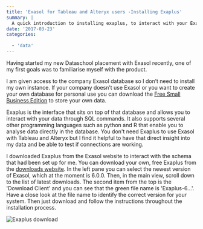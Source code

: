 ```yaml
---
title: 'Exasol for Tableau and Alteryx users -Installing Exaplus'
summary: |
  A quick introduction to installing exaplus, to interact with your Exasol database. 
date: '2017-03-23'
categories:
  
  - 'data'
---
```


Having started my new Dataschool placement with Exasol recently, one of my first goals was to familiarise myself with the product.

I am given access to the company Exasol database so I don’t need to install my own instance. If your company doesn’t use Exasol or you want to create your own database for personal use you can download the [Free Small Business Edition](https://www.exasol.com/portal/display/DOWNLOAD/Free+Trial) to store your own data.

Exaplus is the interface that sits on top of that database and allows you to interact with your data through SQL commands. It also supports several other programming languages such as python and R that enable you to analyse data directly in the database. You don't need Exaplus to use Exasol with Tableau and Alteryx but I find it helpful to have that direct insight into my data and be able to test if connections are working.

I downloaded Exaplus from the Exasol website to interact with the schema that had been set up for me. You can download your own, free Exaplus from the [downloads website](https://www.exasol.com/portal/display/DOWNLOAD/6.0). In the left pane you can select the newest version of Exasol, which at the moment is 6.0.0. Then, in the main view, scroll down to the list of latest downloads. The second item from the top is the 'Download Client' and you can see that the green file name is 'Exaplus-6...'. Have a close look at the file name to identify the correct version for your system. Then just download and follow the instructions throughout the installation process.

![Exaplus download](https://nalediholly.files.wordpress.com/2017/03/exaplus-download.png)
